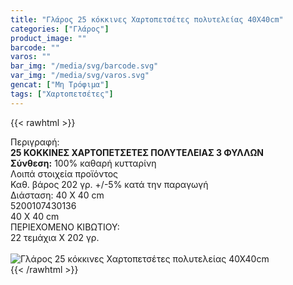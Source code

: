 ```yaml
---
title: "Γλάρος 25 κόκκινες Χαρτοπετσέτες πολυτελείας 40Χ40cm"
categories: ["Γλάρος"]
product_image: ""
barcode: ""
varos: ""
bar_img: "/media/svg/barcode.svg"
var_img: "/media/svg/varos.svg"
gencat: ["Μη Τρόφιμα"]
tags: ["Χαρτοπετσέτες"]
---
```

{{< rawhtml >}}

<div class="sload194"><div class="product"><div id="sistatika">Περιγραφή:</div><div class="alltext"><b>25 ΚΟΚΚΙΝΕΣ ΧΑΡΤΟΠΕΤΣΕΤΕΣ ΠΟΛΥΤΕΛΕΙΑΣ 3 ΦΥΛΛΩΝ</b><br><b>Σύνθεση:</b> 100% καθαρή κυτταρίνη<br></div><div id="loipa">Λοιπά στοιχεία προϊόντος</div><div class="alltext">Καθ. βάρος 202 γρ. +/-5% κατά την παραγωγή<br>Διάσταση: 40 Χ 40 cm</div><div id="barcode"><div id="barimage1"></div><span id="bartext">5200107430136</span></div><div id="varos"><div id="dimimg"></div><span id="varostext">40 Χ 40 cm</span></div><div id="kivotio">ΠΕΡΙΕΧΟΜΕΝΟ ΚΙΒΩΤΙΟΥ:<br>22 τεμάχια Χ 202 γρ.</div><br><div class="pimg"><img alt="Γλάρος 25 κόκκινες Χαρτοπετσέτες πολυτελείας 40Χ40cm" title="Γλάρος 25 κόκκινες Χαρτοπετσέτες πολυτελείας 40Χ40cm" src="/media/images/glaros-25-kokkines-xartopetsetes-polyteleias-40x40cm.jpg"></div></div></div>
{{< /rawhtml >}}



